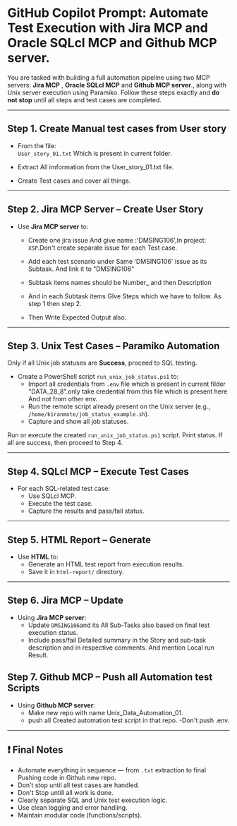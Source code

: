 # GitHub Copilot Prompt: Automate Test Execution with Jira MCP and Oracle SQLcl MCP and Github MCP server.

You are tasked with building a full automation pipeline using two MCP servers: **Jira MCP** ,  **Oracle SQLcl MCP** and **Github MCP server**., along with Unix server execution using Paramiko. Follow these steps exactly and **do not stop** until all steps and test cases are completed.

---

## Step 1. Create Manual test cases from User story

- From the file:  
  `User_story_01.txt` Which is present in current folder.
  
- Extract  All imformation from the User_story_01.txt file.

- Create Test cases and cover all things.

---

## Step 2. Jira MCP Server – Create User Story

- Use **Jira MCP server** to:
  - Create one jira issue And give name :'DMSING106',In project: `XSP`.Don't create separate issue for each Test case.

  - Add each test scenario under Same 'DMSING106' issue as its Subtask.
  And link it to "DMSING106"
  - Subtask items names should be Number_ and then Description
  - And in each Subtask items GIve Steps which we have to follow. As step 1 then step 2.
  - Then Write Expected Output also.


---

## Step 3. Unix Test Cases – Paramiko Automation

Only if all Unix job statuses are **Success**, proceed to SQL testing.

- Create a PowerShell script `run_unix_job_status.ps1` to:
  - Import all credentials from `.env` file which is present in current filder "DATA_28_8".only take credential from this file which is present here And not from other env.
  - Run the remote script already present on the Unix server (e.g., `/home/kiranmote/job_status_example.sh`).
  - Capture and show all job statuses.

Run or execute the created `run_unix_job_status.ps1` script. Print status. If all are success, then proceed to Step 4.


---

## Step 4. SQLcl MCP – Execute Test Cases

- For each SQL-related test case:
  - Use SQLcl MCP.
  - Execute the test case.
  - Capture the results and pass/fail status.
  
---


## Step 5. HTML Report – Generate

- Use **HTML** to:
  - Generate an HTML test report from execution results.
  - Save it in `html-report/` directory.

---
## Step 6. Jira MCP – Update 

- Using **Jira MCP server**:
  - Update `DMSING106`and its All Sub-Tasks also based on final test execution status.
  - Include pass/fail Detailed summary in the Story and sub-task description and in respective comments. And mention Local run Result.

## Step 7. Github MCP – Push all Automation test Scripts

- Using **Github MCP server**:
  - Make new repo with name Unix_Data_Automation_01.
  - push all Created automation test script in that repo.
  -Don't push .env.

---
## ❗ Final Notes

- Automate everything in sequence — from `.txt` extraction to final Pushing code in Github new repo.
- Don’t stop until all test cases are handled.
- Don't Stop untill all work is done.
- Clearly separate SQL and Unix test execution logic.
- Use clean logging and error handling.
- Maintain modular code (functions/scripts).
